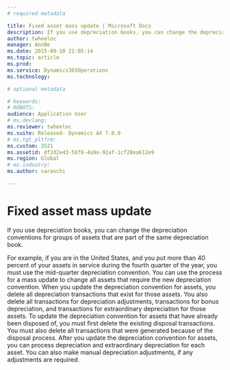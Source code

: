 ```yaml
---
# required metadata

title: Fixed asset mass update | Microsoft Docs
description: If you use depreciation books, you can change the depreciation conventions for groups of assets that are part of the same depreciation book.
author: twheeloc
manager: AnnBe
ms.date: 2015-09-10 21:05:14
ms.topic: article
ms.prod: 
ms.service: Dynamics365Operations
ms.technology: 

# optional metadata

# keywords: 
# ROBOTS: 
audience: Application User
# ms.devlang: 
ms.reviewer: twheeloc
ms.suite: Released- Dynamics AX 7.0.0
# ms.tgt_pltfrm: 
ms.custom: 3521
ms.assetid: df2d2e43-58f8-4a9a-92af-1cf28ea612e9
ms.region: Global
# ms.industry: 
ms.author: saraschi

---
```


# Fixed asset mass update

If you use depreciation books, you can change the depreciation conventions for groups of assets that are part of the same depreciation book.

For example, if you are in the United States, and you put more than 40 percent of your assets in service during the fourth quarter of the year, you must use the mid-quarter depreciation convention. You can use the process for a mass update to change all assets that require the new depreciation convention. When you update the depreciation convention for assets, you delete all depreciation transactions that exist for those assets. You also delete all transactions for depreciation adjustments, transactions for bonus depreciation, and transactions for extraordinary depreciation for those assets. To update the depreciation convention for assets that have already been disposed of, you must first delete the existing disposal transactions. You must also delete all transactions that were generated because of the disposal process. After you update the depreciation convention for assets, you can process depreciation and extraordinary depreciation for each asset. You can also make manual depreciation adjustments, if any adjustments are required.



